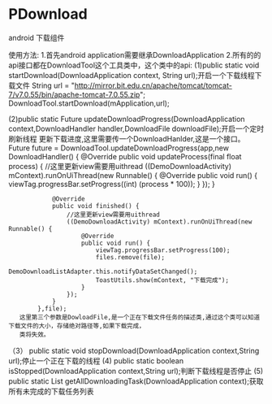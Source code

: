 PDownload
=========

android 下载组件

使用方法:
1.首先android application需要继承DownloadApplication
2.所有的的api接口都在DownloadTool这个工具类中，这个类中的api:
  (1)public static void startDownload(DownloadApplication context, String url);开启一个下载线程下载文件
       String url = "http://mirror.bit.edu.cn/apache/tomcat/tomcat-7/v7.0.55/bin/apache-tomcat-7.0.55.zip";
       DownloadTool.startDownload(mApplication,url);
    
  (2)public static Future updateDownloadProgress(DownloadApplication context,DownloadHandler handler,DownloadFile downloadFile);开启一个定时刷新线程
     更新下载进度,这里需要传一个DownloadHanlder,这是一个接口。
       Future future = DownloadTool.updateDownloadProgress(app,new DownloadHandler() {
                @Override
                public void updateProcess(final float process) {
                    //这里更新view需要用uithread
                    ((DemoDownloadActivity) mContext).runOnUiThread(new Runnable() {
                        @Override
                        public void run() {
                            viewTag.progressBar.setProgress((int) (process * 100));
                        }
                    });
                }

                @Override
                public void finished() {
                    //这里更新view需要用uithread
                    ((DemoDownloadActivity) mContext).runOnUiThread(new Runnable() {
                        @Override
                        public void run() {
                            viewTag.progressBar.setProgress(100);
                            files.remove(file);
                            DemoDownloadListAdapter.this.notifyDataSetChanged();
                            ToastUtils.show(mContext, "下载完成");
                        }
                    });
                }
            },file);
       这里第三个参数是DowloadFile,是一个正在下载文件任务的描述类,通过这个类可以知道下载文件的大小，存储绝对路径等,如果下载完成，
       类将失效。
            
  （3） public static void stopDownload(DownloadApplication context,String url);停止一个正在下载的线程
   (4)  public static boolean isStopped(DownloadApplication context,String url);判断下载线程是否停止
   (5)  public static List<DownloadFile> getAllDownloadingTask(DownloadApplication context);获取所有未完成的下载任务列表
